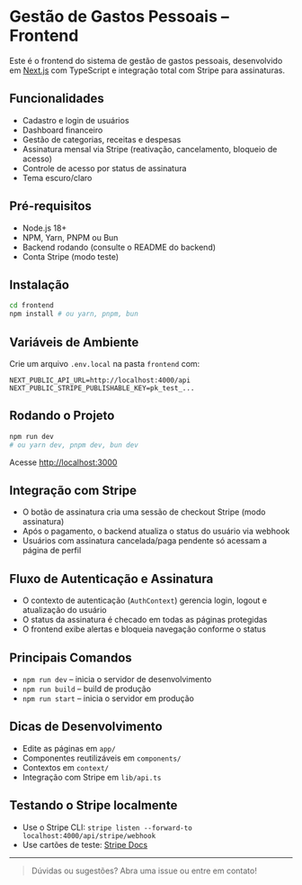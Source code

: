 # Gestão de Gastos Pessoais – Frontend

Este é o frontend do sistema de gestão de gastos pessoais, desenvolvido em [Next.js](https://nextjs.org) com TypeScript e integração total com Stripe para assinaturas.

## Funcionalidades
- Cadastro e login de usuários
- Dashboard financeiro
- Gestão de categorias, receitas e despesas
- Assinatura mensal via Stripe (reativação, cancelamento, bloqueio de acesso)
- Controle de acesso por status de assinatura
- Tema escuro/claro

## Pré-requisitos
- Node.js 18+
- NPM, Yarn, PNPM ou Bun
- Backend rodando (consulte o README do backend)
- Conta Stripe (modo teste)

## Instalação
```bash
cd frontend
npm install # ou yarn, pnpm, bun
```

## Variáveis de Ambiente
Crie um arquivo `.env.local` na pasta `frontend` com:
```
NEXT_PUBLIC_API_URL=http://localhost:4000/api
NEXT_PUBLIC_STRIPE_PUBLISHABLE_KEY=pk_test_...
```

## Rodando o Projeto
```bash
npm run dev
# ou yarn dev, pnpm dev, bun dev
```
Acesse [http://localhost:3000](http://localhost:3000)

## Integração com Stripe
- O botão de assinatura cria uma sessão de checkout Stripe (modo assinatura)
- Após o pagamento, o backend atualiza o status do usuário via webhook
- Usuários com assinatura cancelada/paga pendente só acessam a página de perfil

## Fluxo de Autenticação e Assinatura
- O contexto de autenticação (`AuthContext`) gerencia login, logout e atualização do usuário
- O status da assinatura é checado em todas as páginas protegidas
- O frontend exibe alertas e bloqueia navegação conforme o status

## Principais Comandos
- `npm run dev` – inicia o servidor de desenvolvimento
- `npm run build` – build de produção
- `npm run start` – inicia o servidor em produção

## Dicas de Desenvolvimento
- Edite as páginas em `app/`
- Componentes reutilizáveis em `components/`
- Contextos em `context/`
- Integração com Stripe em `lib/api.ts`

## Testando o Stripe localmente
- Use o Stripe CLI: `stripe listen --forward-to localhost:4000/api/stripe/webhook`
- Use cartões de teste: [Stripe Docs](https://stripe.com/docs/testing)

---

> Dúvidas ou sugestões? Abra uma issue ou entre em contato!
